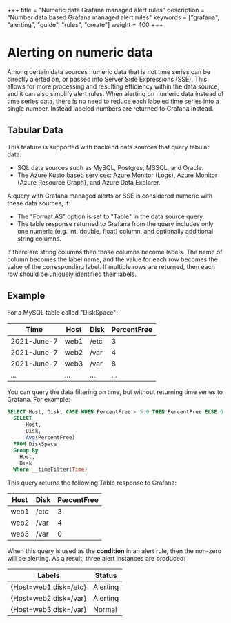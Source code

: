 +++
title = "Numeric data Grafana managed alert rules"
description = "Number data based Grafana managed alert rules"
keywords = ["grafana", "alerting", "guide", "rules", "create"]
weight = 400
+++

# Alerting on numeric data

Among certain data sources numeric data that is not time series can be directly alerted on, or passed into Server Side Expressions (SSE). This allows for more processing and resulting efficiency within the data source, and it can also simplify alert rules.
When alerting on numeric data instead of time series data, there is no need to reduce each labeled time series into a single number. Instead labeled numbers are returned to Grafana instead.

## Tabular Data

This feature is supported with backend data sources that query tabular data:

- SQL data sources such as MySQL, Postgres, MSSQL, and Oracle.
- The Azure Kusto based services: Azure Monitor (Logs), Azure Monitor (Azure Resource Graph), and Azure Data Explorer.

A query with Grafana managed alerts or SSE is considered numeric with these data sources, if:

- The "Format AS" option is set to "Table" in the data source query.
- The table response returned to Grafana from the query includes only one numeric (e.g. int, double, float) column, and optionally additional string columns.

If there are string columns then those columns become labels. The name of column becomes the label name, and the value for each row becomes the value of the corresponding label. If multiple rows are returned, then each row should be uniquely identified their labels.

## Example

For a MySQL table called "DiskSpace":

| Time        | Host | Disk | PercentFree
| ----------- | ---  | -----| --------
| 2021-June-7 | web1 | /etc | 3
| 2021-June-7 | web2 | /var | 4
| 2021-June-7 | web3 | /var | 8
| ...         | ...  | ...  | ...

You can query the data filtering on time, but without returning time series to Grafana. For example:

```sql
SELECT Host, Disk, CASE WHEN PercentFree < 5.0 THEN PercentFree ELSE 0 END FROM (
  SELECT 
      Host, 
      Disk, 
      Avg(PercentFree) 
  FROM DiskSpace
  Group By 
    Host, 
    Disk
  Where __timeFilter(Time)
```

This query returns the following Table response to Grafana:

| Host | Disk | PercentFree
| ---  | -----| --------
| web1 | /etc | 3
| web2 | /var | 4
| web3 | /var | 0

When this query is used as the **condition** in an alert rule, then the non-zero will be alerting. As a result, three alert instances are produced:

| Labels                | Status
| ----------------------| ------
| {Host=web1,disk=/etc} | Alerting
| {Host=web2,disk=/var} | Alerting
| {Host=web3,disk=/var} | Normal
